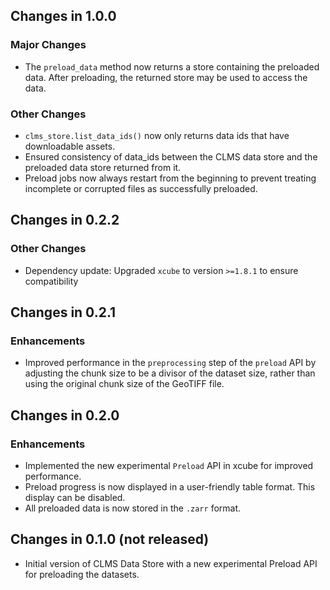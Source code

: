 ## Changes in 1.0.0

### Major Changes

* The `preload_data` method now returns a store containing the preloaded data.
  After preloading, the returned store may be used to access the data.

### Other Changes

* `clms_store.list_data_ids()` now only returns data ids that have downloadable
  assets.
* Ensured consistency of data_ids between the CLMS data store and the preloaded
  data store returned from it.
* Preload jobs now always restart from the beginning to prevent treating
  incomplete or corrupted files as successfully preloaded.

## Changes in 0.2.2

### Other Changes

* Dependency update: Upgraded `xcube` to version `>=1.8.1` to ensure
  compatibility

## Changes in 0.2.1

### Enhancements

* Improved performance in the `preprocessing` step of the `preload` API by
  adjusting the chunk size to be a divisor of the dataset size, rather than
  using
  the original chunk size of the GeoTIFF file.

## Changes in 0.2.0

### Enhancements

* Implemented the new experimental `Preload` API in xcube for improved
  performance.
* Preload progress is now displayed in a user-friendly table format. This
  display can be disabled.
* All preloaded data is now stored in the `.zarr` format.

## Changes in 0.1.0 (not released)

* Initial version of CLMS Data Store with a new experimental Preload API for
  preloading the datasets.
